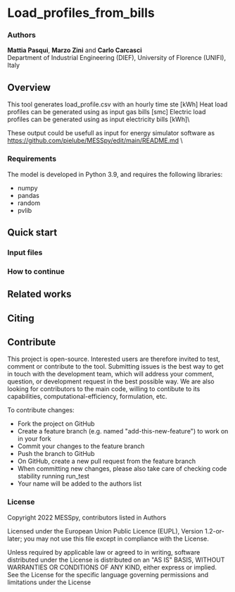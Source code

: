 # Load_profiles_from_bills

### Authors
**Mattia Pasqui**, **Marzo Zini** and **Carlo Carcasci**\
Department of Industrial Engineering (DIEF), University of Florence (UNIFI), Italy

## Overview
This tool generates load_profile.csv with an hourly time ste [kWh]
Heat load profiles can be generated using as input gas bills [smc]
Electric load profiles can be generated using as input electricity bills [kWh]\

These output could be usefull as input for energy simulator software as https://github.com/pielube/MESSpy/edit/main/README.md \

### Requirements
The model is developed in Python 3.9, and requires the following libraries:
- numpy
- pandas
- random
- pvlib

## Quick start

### Input files

### How to continue

## Related works

## Citing

## Contribute
This project is open-source. Interested users are therefore invited to test, comment or contribute to the tool. Submitting issues is the best way to get in touch with the development team, which will address your comment, question, or development request in the best possible way. We are also looking for contributors to the main code, willing to contibute to its capabilities, computational-efficiency, formulation, etc.

To contribute changes:

- Fork the project on GitHub
- Create a feature branch (e.g. named "add-this-new-feature") to work on in your fork
- Commit your changes to the feature branch
- Push the branch to GitHub
- On GitHub, create a new pull request from the feature branch
- When committing new changes, please also take care of checking code stability running run_test 
- Your name will be added to the authors list

### License
Copyright 2022 MESSpy, contributors listed in Authors

Licensed under the European Union Public Licence (EUPL), Version 1.2-or-later; you may not use this file except in compliance with the License.

Unless required by applicable law or agreed to in writing, software distributed under the License is distributed on an "AS IS" BASIS, WITHOUT WARRANTIES OR CONDITIONS OF ANY KIND, either express or implied. See the License for the specific language governing permissions and limitations under the License
